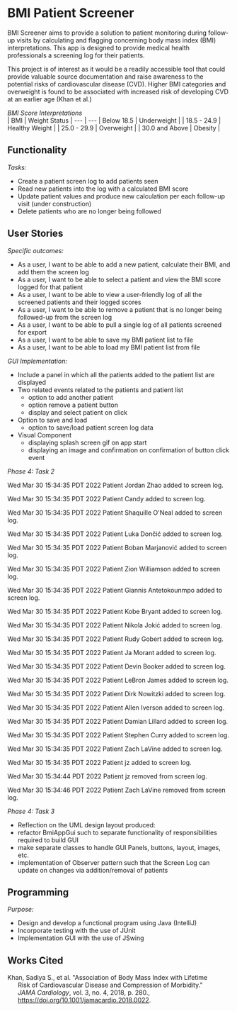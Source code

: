 # BMI Patient Screener

BMI Screener aims to provide a solution to patient monitoring 
during follow-up visits by calculating and 
flagging concerning body mass index (BMI) interpretations. This app is 
designed to provide medical health professionals a screening log 
for their patients. 

This project is of interest as it would be a readily accessible tool
that could provide valuable source documentation
and raise awareness to the potential risks of 
cardiovascular disease (CVD). Higher BMI categories
and overweight is found to be associated with 
increased risk of developing CVD at an earlier age (Khan et al.)

*BMI Score Interpretations* <br />
| BMI | Weight Status | 
 --- | --- 
| Below 18.5 | Underweight |
| 18.5 - 24.9 | Healthy Weight |
| 25.0 - 29.9 | Overweight |
| 30.0 and Above | Obesity |

## Functionality

*Tasks:*
- Create a patient screen log to add patients seen
- Read new patients into the log with a calculated BMI score
- Update patient values and produce new calculation per each follow-up visit (under construction)
- Delete patients who are no longer being followed

## User Stories

*Specific outcomes:*
- As a user, I want to be able to add a new patient, calculate their BMI, and add them the screen log
- As a user, I want to be able to select a patient and view the BMI score logged for that patient
- As a user, I want to be able to view a user-friendly log of all the screened patients and their logged scores
- As a user, I want to be able to remove a patient that is no longer being followed-up from the screen log
- As a user, I want to be able to pull a single log of all patients screened for export
- As a user, I want to be able to save my BMI patient list to file
- As a user, I want to be able to load my BMI patient list from file

*GUI Implementation:*
- Include a panel in which all the patients added to the patient list are displayed
- Two related events related to the patients and patient list
  - option to add another patient
  - option remove a patient button
  - display and select patient on click
- Option to save and load
  - option to save/load patient screen log data
- Visual Component
  - displaying splash screen gif on app start
  - displaying an image and confirmation on confirmation of button click event

*Phase 4: Task 2* 

Wed Mar 30 15:34:35 PDT 2022
Patient Jordan Zhao added to screen log.

Wed Mar 30 15:34:35 PDT 2022
Patient Candy added to screen log.

Wed Mar 30 15:34:35 PDT 2022
Patient Shaquille O'Neal added to screen log.

Wed Mar 30 15:34:35 PDT 2022
Patient Luka Dončić added to screen log.

Wed Mar 30 15:34:35 PDT 2022
Patient Boban Marjanović added to screen log.

Wed Mar 30 15:34:35 PDT 2022
Patient Zion Williamson added to screen log.

Wed Mar 30 15:34:35 PDT 2022
Patient Giannis Antetokounmpo added to screen log.

Wed Mar 30 15:34:35 PDT 2022
Patient Kobe Bryant added to screen log.

Wed Mar 30 15:34:35 PDT 2022
Patient Nikola Jokić added to screen log.

Wed Mar 30 15:34:35 PDT 2022
Patient Rudy Gobert added to screen log.

Wed Mar 30 15:34:35 PDT 2022
Patient Ja Morant added to screen log.

Wed Mar 30 15:34:35 PDT 2022
Patient Devin Booker added to screen log.

Wed Mar 30 15:34:35 PDT 2022
Patient LeBron James added to screen log.

Wed Mar 30 15:34:35 PDT 2022
Patient Dirk Nowitzki added to screen log.

Wed Mar 30 15:34:35 PDT 2022
Patient Allen Iverson added to screen log.

Wed Mar 30 15:34:35 PDT 2022
Patient Damian Lillard added to screen log.

Wed Mar 30 15:34:35 PDT 2022
Patient Stephen Curry added to screen log.

Wed Mar 30 15:34:35 PDT 2022
Patient Zach LaVine added to screen log.

Wed Mar 30 15:34:35 PDT 2022
Patient jz added to screen log.

Wed Mar 30 15:34:44 PDT 2022
Patient jz removed from screen log.

Wed Mar 30 15:34:46 PDT 2022
Patient Zach LaVine removed from screen log.

*Phase 4: Task 3*
- Reflection on the UML design layout produced:
- refactor BmiAppGui such to separate functionality of responsibilities required to build GUI
- make separate classes to handle GUI Panels, buttons, layout, images, etc.
- implementation of Observer pattern such that the Screen Log can update on changes via addition/removal of patients

## Programming 

*Purpose:*
- Design and develop a functional program using Java (IntelliJ)
- Incorporate testing with the use of JUnit
- Implementation GUI with the use of JSwing

## Works Cited

Khan, Sadiya S., et al. "Association of Body Mass Index with Lifetime <br />
&nbsp;&nbsp;&nbsp;&nbsp;&nbsp;&nbsp;Risk of Cardiovascular Disease and Compression of Morbidity."<br />
&nbsp;&nbsp;&nbsp;&nbsp;&nbsp;&nbsp;*JAMA Cardiology*, vol. 3, no. 4, 2018, p. 280., <br />
&nbsp;&nbsp;&nbsp;&nbsp;&nbsp;&nbsp;https://doi.org/10.1001/jamacardio.2018.0022.

